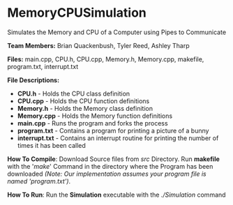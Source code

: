 MemoryCPUSimulation
===================

Simulates the Memory and CPU of a Computer using Pipes to Communicate

**Team Members:** Brian Quackenbush, Tyler Reed, Ashley Tharp

**Files:** main.cpp, CPU.h, CPU.cpp, Memory.h, Memory.cpp, makefile, program.txt, interrupt.txt

**File Descriptions:**

- **CPU.h** - Holds the CPU class definition
- **CPU.cpp** - Holds the CPU function definitions
- **Memory.h** - Holds the Memory class definition
- **Memory.cpp** - Holds the Memory function definitions 
- **main.cpp** - Runs the program and forks the process
- **program.txt** - Contains a program for printing a picture of a bunny
- **interrupt.txt** - Contains an interrupt routine for printing the number of times it has been called

**How To Compile**: Download Source files from *src* Directory. Run **makefile** with the '*make*' Command in the directory where the Program has been downloaded *(Note: Our implementation assumes your program file is named 'program.txt')*.

**How To Run**: Run the **Simulation** executable with the *./Simulation* command
